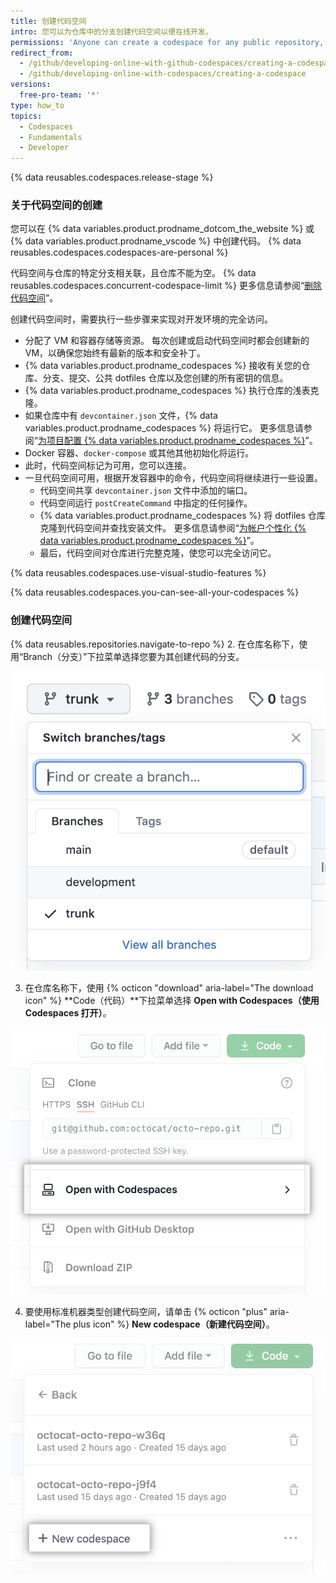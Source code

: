 ```yaml
---
title: 创建代码空间
intro: 您可以为仓库中的分支创建代码空间以便在线开发。
permissions: 'Anyone can create a codespace for any public repository, or for any repository owned by their user account.'
redirect_from:
  - /github/developing-online-with-github-codespaces/creating-a-codespace
  - /github/developing-online-with-codespaces/creating-a-codespace
versions:
  free-pro-team: '*'
type: how_to
topics:
  - Codespaces
  - Fundamentals
  - Developer
---
```


{% data reusables.codespaces.release-stage %}

### 关于代码空间的创建

您可以在 {% data variables.product.prodname_dotcom_the_website %} 或 {% data variables.product.prodname_vscode %} 中创建代码。 {% data reusables.codespaces.codespaces-are-personal %}

代码空间与仓库的特定分支相关联，且仓库不能为空。 {% data reusables.codespaces.concurrent-codespace-limit %} 更多信息请参阅“[删除代码空间](/github/developing-online-with-codespaces/deleting-a-codespace)”。


创建代码空间时，需要执行一些步骤来实现对开发环境的完全访问。

- 分配了 VM 和容器存储等资源。 每次创建或启动代码空间时都会创建新的 VM，以确保您始终有最新的版本和安全补丁。
- {% data variables.product.prodname_codespaces %} 接收有关您的仓库、分支、提交、公共 dotfiles 仓库以及您创建的所有密钥的信息。
- {% data variables.product.prodname_codespaces %} 执行仓库的浅表克隆。
- 如果仓库中有 `devcontainer.json` 文件，{% data variables.product.prodname_codespaces %} 将运行它。 更多信息请参阅“[为项目配置 {% data variables.product.prodname_codespaces %}](/github/developing-online-with-codespaces/configuring-codespaces-for-your-project)”。
- Docker 容器、`docker-compose` 或其他其他初始化将运行。
- 此时，代码空间标记为可用，您可以连接。
- 一旦代码空间可用，根据开发容器中的命令，代码空间将继续进行一些设置。
  - 代码空间共享 `devcontainer.json` 文件中添加的端口。
  - 代码空间运行 `postCreateCommand` 中指定的任何操作。
  - {% data variables.product.prodname_codespaces %} 将 dotfiles 仓库克隆到代码空间并查找安装文件。 更多信息请参阅“[为帐户个性化 {% data variables.product.prodname_codespaces %}](/github/developing-online-with-codespaces/personalizing-codespaces-for-your-account)”。
  - 最后，代码空间对仓库进行完整克隆，使您可以完全访问它。


{% data reusables.codespaces.use-visual-studio-features %}

{% data reusables.codespaces.you-can-see-all-your-codespaces %}

### 创建代码空间

{% data reusables.repositories.navigate-to-repo %}
2. 在仓库名称下，使用“Branch（分支）”下拉菜单选择您要为其创建代码的分支。

  ![分支下拉菜单](/assets/images/help/codespaces/branch-drop-down.png)

3. 在仓库名称下，使用 {% octicon "download" aria-label="The download icon" %} **Code（代码）**下拉菜单选择 **Open with Codespaces（使用 Codespaces 打开）**。

  ![使用 Codespaces 打开按钮](/assets/images/help/codespaces/open-with-codespaces-button.png)

4. 要使用标准机器类型创建代码空间，请单击 {% octicon "plus" aria-label="The plus icon" %} **New codespace（新建代码空间）**。

  ![新建代码空间按钮](/assets/images/help/codespaces/new-codespace-button.png)


   
